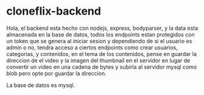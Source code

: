 # cloneflix-backend

Hola, el backend esta hecho con nodejs, express, bodyparser, y la data esta almacenada en la base de datos, 
todos los endpoints estan protegidos con un token que se genera al iniciar sesion y dependiendo de si el usuario es admin o no, tendra acceso
a ciertos endpoints como crear usuarios, categorias, y contenidos,
en el tema de los contenidos, pense en guardar la direccion de el video y la imagen del thumbnail en el servidor en lugar de convertir
un video en una cadena de bytes y subirla al servidor mysql como blob pero opte por guardar la direccion.

La base de datos es mysql.
